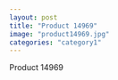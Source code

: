 ```yaml
---
layout: post
title: "Product 14969"
image: "product14969.jpg"
categories: "category1"
---
```

Product 14969
